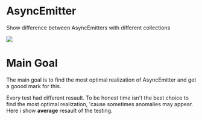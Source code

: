 # AsyncEmitter

Show difference between AsyncEmitters with different collections

![](https://i.ibb.co/N2RQypJ/ae.png)

# Main Goal

The main goal is to find the most optimal realization of AsyncEmitter and get a goood mark for this.  

Every test had different resault. To be honest time isn't the best choice to find the most optimal realization, 'cause sometimes anomalies may appear. Here i show **average** resault of the testing. 
